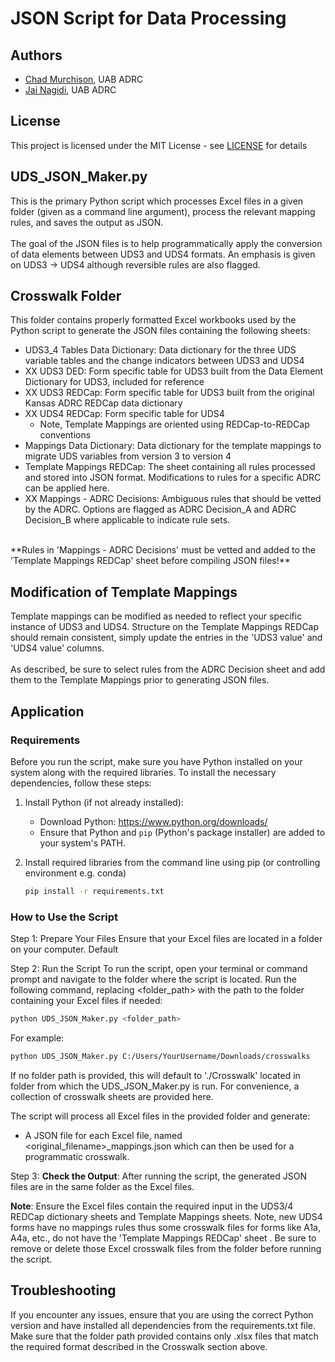 # JSON Script for Data Processing

## Authors
- [Chad Murchison](https://github.com/cfmurch), UAB ADRC
- [Jai Nagidi](https://github.com/jnagidi), UAB ADRC

## License
This project is licensed under the MIT License - see [LICENSE](LICENSE) for details

## UDS_JSON_Maker.py
This is the primary Python script which processes Excel files in a given folder (given as a command line argument), process the relevant mapping rules, and saves the output as JSON.<br>
<br>
The goal of the JSON files is to help programmatically apply the conversion of data elements between UDS3 and UDS4 formats.  An emphasis is given on UDS3 -> UDS4 although reversible rules are also flagged.

## Crosswalk Folder
This folder contains properly formatted Excel workbooks used by the Python script to generate the JSON files containing the following sheets:

  - UDS3_4 Tables Data Dictionary: Data dictionary for the three UDS variable tables and the change indicators between UDS3 and UDS4
  - XX UDS3 DED: Form specific table for UDS3 built from the Data Element Dictionary for UDS3, included for reference
  - XX UDS3 REDCap: Form specific table for UDS3 built from the original Kansas ADRC REDCap data dictionary
  - XX UDS4 REDCap: Form specific table for UDS4
    - Note, Template Mappings are oriented using REDCap-to-REDCap conventions
  - Mappings Data Dictionary: Data dictionary for the template mappings to migrate UDS variables from version 3 to version 4
  - Template Mappings REDCap: The sheet containing all rules processed and stored into JSON format.  Modifications to rules for a specific ADRC can be applied here.
  - XX Mappings - ADRC Decisions: Ambiguous rules that should be vetted by the ADRC.  Options are flagged as ADRC Decision_A and ADRC Decision_B where applicable to indicate rule sets.

<br>
**Rules in 'Mappings - ADRC Decisions' must be vetted and added to the 'Template Mappings REDCap' sheet before compiling JSON files!**

## Modification of Template Mappings
Template mappings can be modified as needed to reflect your specific instance of UDS3 and UDS4.  Structure on the Template Mappings REDCap should remain consistent, simply update the entries in the 'UDS3 value' and 'UDS4 value' columns.<br>
<br>
As described, be sure to select rules from the ADRC Decision sheet and add them to the Template Mappings prior to generating JSON files.

## Application

### Requirements
Before you run the script, make sure you have Python installed on your system along with the required libraries. To install the necessary dependencies, follow these steps:

1. Install Python (if not already installed):
   - Download Python: https://www.python.org/downloads/
   - Ensure that Python and `pip` (Python's package installer) are added to your system's PATH.

2. Install required libraries from the command line using pip (or controlling environment e.g. conda)
   ```bash
   pip install -r requirements.txt
    ```

### How to Use the Script
Step 1: Prepare Your Files
Ensure that your Excel files are located in a folder on your computer. Default

Step 2: Run the Script
To run the script, open your terminal or command prompt and navigate to the folder where the script is located. Run the following command, replacing <folder_path> with the path to the folder containing your Excel files if needed:
 ```bash
python UDS_JSON_Maker.py <folder_path>
 ```
For example:
 ```bash
python UDS_JSON_Maker.py C:/Users/YourUsername/Downloads/crosswalks
 ```
If no folder path is provided, this will default to './Crosswalk' located in folder from which the UDS_JSON_Maker.py is run.  For convenience, a collection of crosswalk sheets are provided here.

The script will process all Excel files in the provided folder and generate:
- A JSON file for each Excel file, named <original_filename>_mappings.json which can then be used for a programmatic crosswalk.

Step 3: **Check the Output**: 
After running the script, the generated JSON files are in the same folder as the Excel files.

**Note**: Ensure the Excel files contain the required input in the UDS3/4 REDCap dictionary sheets and Template Mappings sheets.  Note, new UDS4 forms have no mappings rules thus some crosswalk files for forms like A1a, A4a, etc., do not have the 'Template Mappings REDCap' sheet . Be sure to remove or delete those Excel crosswalk files from the folder before running the script.

## Troubleshooting
If you encounter any issues, ensure that you are using the correct Python version and have installed all dependencies from the requirements.txt file.<br>
Make sure that the folder path provided contains only .xlsx files that match the required format described in the Crosswalk section above.
